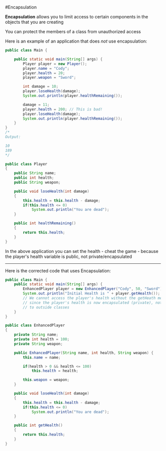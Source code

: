 #Encapsulation

**Encapsulation** allows you to limit access to certain components in the objects that you are creating

You can protect the members of a class from unauthorized access

Here is an example of an application that does *not* use encapsulation:

```java
public class Main {

    public static void main(String[] args) {
        Player player = new Player();
        player.name = "Cody";
        player.health = 20;
        player.weapon = "Sword";

        int damage = 10;
        player.loseHealth(damage);
        System.out.println(player.healthRemaining());

        damage = 11;
        player.health = 200; // This is bad!
        player.loseHealth(damage);
        System.out.println(player.healthRemaining());
    }
}
/*
Output:

10
189
*/
```

```java
public class Player
{
    public String name;
    public int health;
    public String weapon;

    public void loseHealth(int damage)
    {
        this.health = this.health - damage;
        if(this.health <= 0)
            System.out.println("You are dead");
    }

    public int healthRemaining()
    {
        return this.health;
    }
}
```

In the above application you can set the health - cheat the game - because the player's health variable is public, not private/encapsulated

***

Here is the corrected code that uses Encapsulation:

```java
public class Main {
    public static void main(String[] args) {
        EnhancedPlayer player = new EnhancedPlayer("Cody", 50, "Sword");
        System.out.println("Initial Health is " + player.getHealth());
        // We cannot access the player's health without the getHeath method
        // since the player's health is now encapsulated (private), not accessible
        // to outside classes
    }
}
```

```java
public class EnhancedPlayer
{
    private String name;
    private int health = 100;
    private String weapon;

    public EnhancedPlayer(String name, int health, String weapon) {
        this.name = name;

        if(health > 0 && health <= 100)
            this.health = health;

        this.weapon = weapon;
    }

    public void loseHealth(int damage)
    {
        this.health = this.health - damage;
        if(this.health <= 0)
            System.out.println("You are dead");
    }

    public int getHealth()
    {
        return this.health;
    }
}
```